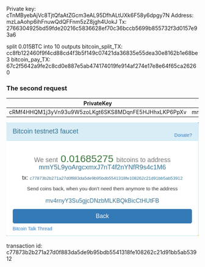 Private key: cTnMByebAjVc8TjtQfaAtZGcm3eAL95DfhALtUXk6F58y6dpgy7N
Address: mzLaAohp6ihFnuwQdQFFnm5zZ8jgh4UokJ
Tx: 2766304925bd59fde20216c5836628ef70c36bccb5699b855732f3d0157e93a6

split 0.015BTC into 10 outputs
bitcoin_split_TX: cc8fb122460f9f4cd88cd4f3b5f149c07421da36835e55dea30e8162b1e68be3
bitcoin_pay_TX: 67c2f5642a9fe2c8cd0e887e5ab474174019fe914af274e17e8e64f65ca26260

### The second request

| PrivateKey                                           | Address                            |
| ---------------------------------------------------- | ---------------------------------- |
| cRMf4HHQM1j3yVn93u9W5zoLKgt6SKS8MDqnFE5HJHhxLKP6PpXv | mmY5L9yoArgcxmxJ7nT4f2nYNfR9s4c1M6 |

![image-20221029221716966](takedown.assets/image-20221029221716966.png)

transaction id: c77873b2b271a27d0f883da5de9b95bdb5541318fe108262c21d91bb5ab53912
